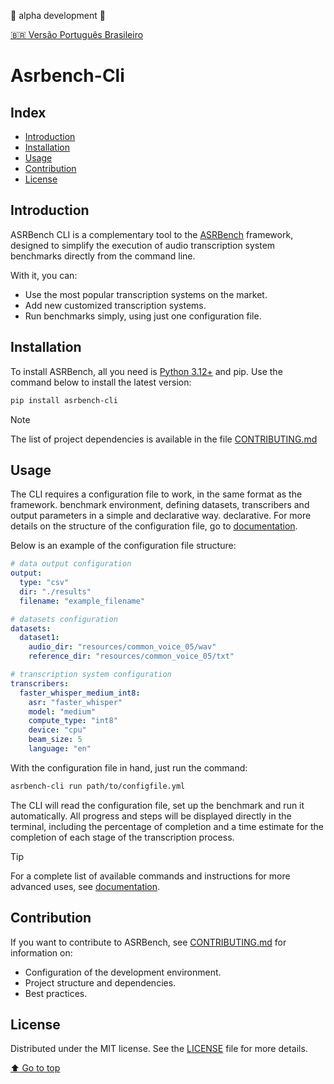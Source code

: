 :construction: alpha development :construction:

[:brazil: Versão Português Brasileiro](./README-pt.md)

# Asrbench-Cli
[//]: # (![python]&#40;https://img.shields.io/badge/Python-3776AB?style=for-the-badge&logo=python&logoColor=white&#41;)
[//]: # (![pypi package version]&#40;https://img.shields.io/pypi/pyversions/:asrbench-cli?style=for-the-badge&#41;)

## Index

- [Introduction](#introduction)
- [Installation](#installation)
- [Usage](#usage)
- [Contribution](#contribution)
- [License](#license)

## Introduction
ASRBench CLI is a complementary tool to the [ASRBench](https://github.com/ASRBench/asrbench) framework, designed 
to simplify the execution of audio transcription system benchmarks directly from the command line.

With it, you can:

- Use the most popular transcription systems on the market.
- Add new customized transcription systems.
- Run benchmarks simply, using just one configuration file.

## Installation
To install ASRBench, all you need is [Python 3.12+](https://www.python.org/downloads/) and pip. Use the
command below to install the latest version:

```sh
pip install asrbench-cli
```

> [!NOTE]
> The list of project dependencies is available in the file [CONTRIBUTING.md]()

## Usage
The CLI requires a configuration file to work, in the same format as the framework. 
benchmark environment, defining datasets, transcribers and output parameters in a simple and declarative way. 
declarative. For more details on the structure of the configuration file, go to
[documentation]().

Below is an example of the configuration file structure:

```yaml
# data output configuration
output:
  type: "csv"
  dir: "./results"
  filename: "example_filename"

# datasets configuration
datasets:
  dataset1:
    audio_dir: "resources/common_voice_05/wav"
    reference_dir: "resources/common_voice_05/txt"

# transcription system configuration
transcribers:
  faster_whisper_medium_int8:
    asr: "faster_whisper"
    model: "medium"
    compute_type: "int8"
    device: "cpu"
    beam_size: 5
    language: "en"  
```

With the configuration file in hand, just run the command:

```sh
asrbench-cli run path/to/configfile.yml
```
The CLI will read the configuration file, set up the benchmark and run it automatically. All progress and steps 
will be displayed directly in the terminal, including the percentage of completion and a time estimate for the 
completion of each stage of the transcription process.

> [!TIP]
> For a complete list of available commands and instructions for more advanced uses, see [documentation]().

## Contribution
If you want to contribute to ASRBench, see [CONTRIBUTING.md]() for information on: 

- Configuration of the development environment.
- Project structure and dependencies.
- Best practices.

## License
Distributed under the MIT license. See the [LICENSE](./LICENSE) file for more details.

[:arrow_up: Go to top](#index)
